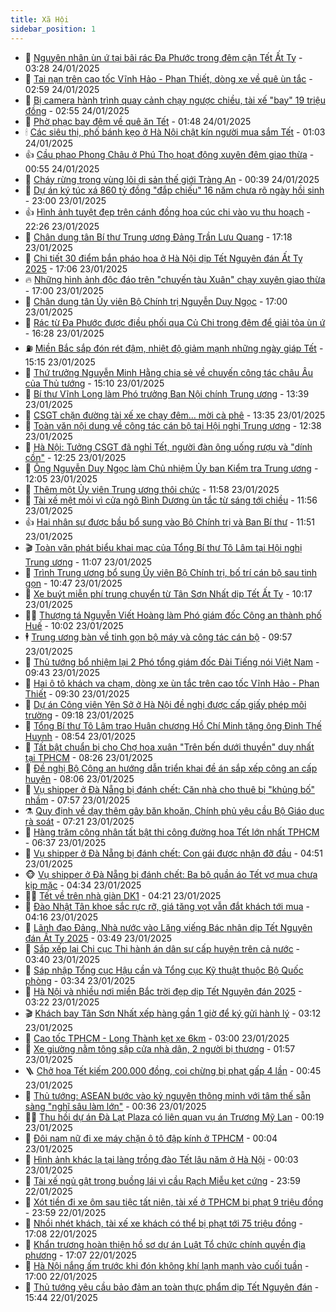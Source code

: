 ```yaml
---
title: Xã Hội
sidebar_position: 1
---
```


<!-- dantri-xa-hoi:START -->
- 🫣 [Nguyên nhân ùn ứ tại bãi rác Đa Phước trong đêm cận Tết Ất Tỵ](https://dantri.com.vn/xa-hoi/nguyen-nhan-un-u-tai-bai-rac-da-phuoc-trong-dem-can-tet-at-ty-20250124100854684.htm) - 03:28 24/01/2025
- 💼 [Tai nạn trên cao tốc Vĩnh Hảo - Phan Thiết, dòng xe về quê ùn tắc](https://dantri.com.vn/xa-hoi/tai-nan-tren-cao-toc-vinh-hao-phan-thiet-dong-xe-ve-que-un-tac-20250124094246217.htm) - 02:59 24/01/2025
- 🎊 [Bị camera hành trình quay cảnh chạy ngược chiều, tài xế &quot;bay&quot; 19 triệu đồng](https://dantri.com.vn/xa-hoi/bi-camera-hanh-trinh-quay-canh-chay-nguoc-chieu-tai-xe-bay-19-trieu-dong-20250124092806467.htm) - 02:55 24/01/2025
- 🙉 [Phờ phạc bay đêm về quê ăn Tết](https://dantri.com.vn/xa-hoi/pho-phac-bay-dem-ve-que-an-tet-20250124075546070.htm) - 01:48 24/01/2025
- 🕯 [Các siêu thị, phố bánh kẹo ở Hà Nội chật kín người mua sắm Tết](https://dantri.com.vn/xa-hoi/cac-sieu-thi-pho-banh-keo-o-ha-noi-chat-kin-nguoi-mua-sam-tet-20250123193110337.htm) - 01:03 24/01/2025
- 👍 [Cầu phao Phong Châu ở Phú Thọ hoạt động xuyên đêm giao thừa](https://dantri.com.vn/xa-hoi/cau-phao-phong-chau-o-phu-tho-hoat-dong-xuyen-dem-giao-thua-20250124073818126.htm) - 00:55 24/01/2025
- 🤖 [Cháy rừng trong vùng lõi di sản thế giới Tràng An](https://dantri.com.vn/xa-hoi/chay-rung-trong-vung-loi-di-san-the-gioi-trang-an-20250124072550164.htm) - 00:39 24/01/2025
- 🙉 [Dự án ký túc xá 860 tỷ đồng &quot;đắp chiếu&quot; 16 năm chưa rõ ngày hồi sinh](https://dantri.com.vn/xa-hoi/du-an-ky-tuc-xa-860-ty-dong-dap-chieu-16-nam-chua-ro-ngay-hoi-sinh-20250123152440279.htm) - 23:00 23/01/2025
- 👍 [Hình ảnh tuyệt đẹp trên cánh đồng hoa cúc chi vào vụ thu hoạch](https://dantri.com.vn/xa-hoi/hinh-anh-tuyet-dep-tren-canh-dong-hoa-cuc-chi-vao-vu-thu-hoach-20250123191833690.htm) - 22:26 23/01/2025
- 🗽 [Chân dung tân Bí thư Trung ương Đảng Trần Lưu Quang](https://dantri.com.vn/xa-hoi/chan-dung-tan-bi-thu-trung-uong-dang-tran-luu-quang-20250123103626669.htm) - 17:18 23/01/2025
- 🗽 [Chi tiết 30 điểm bắn pháo hoa ở Hà Nội dịp Tết Nguyên đán Ất Tỵ 2025](https://dantri.com.vn/xa-hoi/chi-tiet-30-diem-ban-phao-hoa-o-ha-noi-dip-tet-nguyen-dan-at-ty-2025-20250123223710855.htm) - 17:06 23/01/2025
- 🔥 [Những hình ảnh độc đáo trên &quot;chuyến tàu Xuân&quot; chạy xuyên giao thừa](https://dantri.com.vn/xa-hoi/nhung-hinh-anh-doc-dao-tren-chuyen-tau-xuan-chay-xuyen-giao-thua-20250123174100024.htm) - 17:00 23/01/2025
- 🦒 [Chân dung tân Ủy viên Bộ Chính trị Nguyễn Duy Ngọc](https://dantri.com.vn/xa-hoi/chan-dung-tan-uy-vien-bo-chinh-tri-nguyen-duy-ngoc-20250123104442241.htm) - 17:00 23/01/2025
- 🧐 [Rác từ Đa Phước được điều phối qua Củ Chi trong đêm để giải tỏa ùn ứ](https://dantri.com.vn/xa-hoi/rac-tu-da-phuoc-duoc-dieu-phoi-qua-cu-chi-trong-dem-de-giai-toa-un-u-20250123231812127.htm) - 16:28 23/01/2025
- ⛽️ [Miền Bắc sắp đón rét đậm, nhiệt độ giảm mạnh những ngày giáp Tết](https://dantri.com.vn/xa-hoi/mien-bac-sap-don-ret-dam-nhiet-do-giam-manh-nhung-ngay-giap-tet-20250123215920948.htm) - 15:15 23/01/2025
- 🚀 [Thứ trưởng Nguyễn Minh Hằng chia sẻ về chuyến công tác châu Âu của Thủ tướng](https://dantri.com.vn/xa-hoi/thu-truong-nguyen-minh-hang-chia-se-ve-chuyen-cong-tac-chau-au-cua-thu-tuong-20250123221024781.htm) - 15:10 23/01/2025
- 🦒 [Bí thư Vĩnh Long làm Phó trưởng Ban Nội chính Trung ương](https://dantri.com.vn/xa-hoi/bi-thu-vinh-long-lam-pho-truong-ban-noi-chinh-trung-uong-20250123203454895.htm) - 13:39 23/01/2025
- 🦅 [CSGT chặn đường tài xế xe chạy đêm… mời cà phê](https://dantri.com.vn/xa-hoi/csgt-chan-duong-tai-xe-xe-chay-dem-moi-ca-phe-20250123182456161.htm) - 13:35 23/01/2025
- 🚀 [Toàn văn nội dung về công tác cán bộ tại Hội nghị Trung ương](https://dantri.com.vn/xa-hoi/toan-van-noi-dung-ve-cong-tac-can-bo-tai-hoi-nghi-trung-uong-20250123193309302.htm) - 12:38 23/01/2025
- 🦅 [Hà Nội: Tưởng CSGT đã nghỉ Tết, người đàn ông uống rượu và &quot;dính cồn&quot;](https://dantri.com.vn/xa-hoi/ha-noi-tuong-csgt-da-nghi-tet-nguoi-dan-ong-uong-ruou-va-dinh-con-20250123190020787.htm) - 12:25 23/01/2025
- 🤠 [Ông Nguyễn Duy Ngọc làm Chủ nhiệm Ủy ban Kiểm tra Trung ương](https://dantri.com.vn/xa-hoi/ong-nguyen-duy-ngoc-lam-chu-nhiem-uy-ban-kiem-tra-trung-uong-20250123161543764.htm) - 12:05 23/01/2025
- 💄 [Thêm một Ủy viên Trung ương thôi chức](https://dantri.com.vn/xa-hoi/them-mot-uy-vien-trung-uong-thoi-chuc-20250123085922868.htm) - 11:58 23/01/2025
- 🥷 [Tài xế mệt mỏi vì cửa ngõ Bình Dương ùn tắc từ sáng tới chiều](https://dantri.com.vn/xa-hoi/tai-xe-met-moi-vi-cua-ngo-binh-duong-un-tac-tu-sang-toi-chieu-20250123160818340.htm) - 11:56 23/01/2025
- 👍 [Hai nhân sự được bầu bổ sung vào Bộ Chính trị và Ban Bí thư](https://dantri.com.vn/xa-hoi/hai-nhan-su-duoc-bau-bo-sung-vao-bo-chinh-tri-va-ban-bi-thu-20250122111556170.htm) - 11:51 23/01/2025
- 🎬 [Toàn văn phát biểu khai mạc của Tổng Bí thư Tô Lâm tại Hội nghị Trung ương](https://dantri.com.vn/xa-hoi/toan-van-phat-bieu-khai-mac-cua-tong-bi-thu-to-lam-tai-hoi-nghi-trung-uong-20250123175324696.htm) - 11:07 23/01/2025
- 🦒 [Trình Trung ương bổ sung Ủy viên Bộ Chính trị, bố trí cán bộ sau tinh gọn](https://dantri.com.vn/xa-hoi/trinh-trung-uong-bo-sung-uy-vien-bo-chinh-tri-bo-tri-can-bo-sau-tinh-gon-20250123174113237.htm) - 10:47 23/01/2025
- 🌊 [Xe buýt miễn phí trung chuyển từ Tân Sơn Nhất dịp Tết Ất Tỵ](https://dantri.com.vn/xa-hoi/xe-buyt-mien-phi-trung-chuyen-tu-tan-son-nhat-dip-tet-at-ty-20250123162209572.htm) - 10:17 23/01/2025
- 🧑‍💻 [Thượng tá Nguyễn Viết Hoàng làm Phó giám đốc Công an thành phố Huế](https://dantri.com.vn/xa-hoi/thuong-ta-nguyen-viet-hoang-lam-pho-giam-doc-cong-an-thanh-pho-hue-20250123163523208.htm) - 10:02 23/01/2025
- 🕴 [Trung ương bàn về tinh gọn bộ máy và công tác cán bộ](https://dantri.com.vn/xa-hoi/trung-uong-ban-ve-tinh-gon-bo-may-va-cong-tac-can-bo-20250123140549832.htm) - 09:57 23/01/2025
- 🤔 [Thủ tướng bổ nhiệm lại 2 Phó tổng giám đốc Đài Tiếng nói Việt Nam](https://dantri.com.vn/xa-hoi/thu-tuong-bo-nhiem-lai-2-pho-tong-giam-doc-dai-tieng-noi-viet-nam-20250123160243909.htm) - 09:43 23/01/2025
- 💄 [Hai ô tô khách va chạm, dòng xe ùn tắc trên cao tốc Vĩnh Hảo - Phan Thiết](https://dantri.com.vn/xa-hoi/hai-o-to-khach-va-cham-dong-xe-un-tac-tren-cao-toc-vinh-hao-phan-thiet-20250123162316924.htm) - 09:30 23/01/2025
- 🧠 [Dự án Công viên Yên Sở ở Hà Nội đề nghị được cấp giấy phép môi trường](https://dantri.com.vn/xa-hoi/du-an-cong-vien-yen-so-o-ha-noi-de-nghi-duoc-cap-giay-phep-moi-truong-20250123160136566.htm) - 09:18 23/01/2025
- 🦣 [Tổng Bí thư Tô Lâm trao Huân chương Hồ Chí Minh tặng ông Đinh Thế Huynh](https://dantri.com.vn/xa-hoi/tong-bi-thu-to-lam-trao-huan-chuong-ho-chi-minh-tang-ong-dinh-the-huynh-20250123155011073.htm) - 08:54 23/01/2025
- 💫 [Tất bật chuẩn bị cho Chợ hoa xuân &quot;Trên bến dưới thuyền&quot; duy nhất tại TPHCM](https://dantri.com.vn/tet-2025/tat-bat-chuan-bi-cho-cho-hoa-xuan-tren-ben-duoi-thuyen-duy-nhat-tai-tphcm-20250122101645155.htm) - 08:26 23/01/2025
- 🚀 [Đề nghị Bộ Công an hướng dẫn triển khai đề án sắp xếp công an cấp huyện](https://dantri.com.vn/xa-hoi/de-nghi-bo-cong-an-huong-dan-trien-khai-de-an-sap-xep-cong-an-cap-huyen-20250123150249146.htm) - 08:06 23/01/2025
- 🤔 [Vụ shipper ở Đà Nẵng bị đánh chết: Căn nhà cho thuê bị &quot;khủng bố&quot; nhầm](https://dantri.com.vn/xa-hoi/vu-shipper-o-da-nang-bi-danh-chet-can-nha-cho-thue-bi-khung-bo-nham-20250123115837151.htm) - 07:57 23/01/2025
- ⚗️ [Quy định về dạy thêm gây băn khoăn, Chính phủ yêu cầu Bộ Giáo dục rà soát](https://dantri.com.vn/xa-hoi/quy-dinh-ve-day-them-gay-ban-khoan-chinh-phu-yeu-cau-bo-giao-duc-ra-soat-20250123135651788.htm) - 07:21 23/01/2025
- 🫶 [Hàng trăm công nhân tất bật thi công đường hoa Tết lớn nhất TPHCM](https://dantri.com.vn/xa-hoi/hang-tram-cong-nhan-tat-bat-thi-cong-duong-hoa-tet-lon-nhat-tphcm-20250123130349473.htm) - 06:37 23/01/2025
- 🌮 [Vụ shipper ở Đà Nẵng bị đánh chết: Con gái được nhận đỡ đầu](https://dantri.com.vn/xa-hoi/vu-shipper-o-da-nang-bi-danh-chet-con-gai-duoc-nhan-do-dau-20250123114210813.htm) - 04:51 23/01/2025
- 🐵 [Vụ shipper ở Đà Nẵng bị đánh chết: Ba bộ quần áo Tết vợ mua chưa kịp mặc](https://dantri.com.vn/xa-hoi/vu-shipper-o-da-nang-bi-danh-chet-ba-bo-quan-ao-tet-vo-mua-chua-kip-mac-20250123103844320.htm) - 04:34 23/01/2025
- 🧑‍🏫 [Tết về trên nhà giàn DK1](https://dantri.com.vn/xa-hoi/tet-ve-tren-nha-gian-dk1-20250123102701545.htm) - 04:21 23/01/2025
- 💫 [Đào Nhật Tân khoe sắc rực rỡ, giá tăng vọt vẫn đắt khách tới mua](https://dantri.com.vn/xa-hoi/dao-nhat-tan-khoe-sac-ruc-ro-gia-tang-vot-van-dat-khach-toi-mua-20250123101005587.htm) - 04:16 23/01/2025
- 🦩 [Lãnh đạo Đảng, Nhà nước vào Lăng viếng Bác nhân dịp Tết Nguyên đán Ất Tỵ 2025](https://dantri.com.vn/xa-hoi/lanh-dao-dang-nha-nuoc-vao-lang-vieng-bac-nhan-dip-tet-nguyen-dan-at-ty-2025-20250123104930269.htm) - 03:49 23/01/2025
- 🦄 [Sắp xếp lại Chi cục Thi hành án dân sự cấp huyện trên cả nước](https://dantri.com.vn/xa-hoi/sap-xep-lai-chi-cuc-thi-hanh-an-dan-su-cap-huyen-tren-ca-nuoc-20250123103116262.htm) - 03:40 23/01/2025
- 💂 [Sáp nhập Tổng cục Hậu cần và Tổng cục Kỹ thuật thuộc Bộ Quốc phòng](https://dantri.com.vn/xa-hoi/sap-nhap-tong-cuc-hau-can-va-tong-cuc-ky-thuat-thuoc-bo-quoc-phong-20250123103011974.htm) - 03:34 23/01/2025
- 💄 [Hà Nội và nhiều nơi miền Bắc trời đẹp dịp Tết Nguyên đán 2025](https://dantri.com.vn/xa-hoi/ha-noi-va-nhieu-noi-mien-bac-troi-dep-dip-tet-nguyen-dan-2025-20250123100137616.htm) - 03:22 23/01/2025
- 🎬 [Khách bay Tân Sơn Nhất xếp hàng gần 1 giờ để ký gửi hành lý](https://dantri.com.vn/xa-hoi/khach-bay-tan-son-nhat-xep-hang-gan-1-gio-de-ky-gui-hanh-ly-20250123100601373.htm) - 03:12 23/01/2025
- 👀 [Cao tốc TPHCM - Long Thành kẹt xe 6km](https://dantri.com.vn/xa-hoi/cao-toc-tphcm-long-thanh-ket-xe-6km-20250123095132642.htm) - 03:00 23/01/2025
- 💃 [Xe giường nằm tông sập cửa nhà dân, 2 người bị thương](https://dantri.com.vn/xa-hoi/xe-giuong-nam-tong-sap-cua-nha-dan-2-nguoi-bi-thuong-20250123082033980.htm) - 01:57 23/01/2025
- 🪜 [Chở hoa Tết kiếm 200.000 đồng, coi chừng bị phạt gấp 4 lần](https://dantri.com.vn/xa-hoi/cho-hoa-tet-kiem-200000-dong-coi-chung-bi-phat-gap-4-lan-20250122181635998.htm) - 00:45 23/01/2025
- 📝 [Thủ tướng: ASEAN bước vào kỷ nguyên thông minh với tâm thế sẵn sàng &quot;nghĩ sâu làm lớn&quot;](https://dantri.com.vn/xa-hoi/thu-tuong-asean-buoc-vao-ky-nguyen-thong-minh-voi-tam-the-san-sang-nghi-sau-lam-lon-20250123073627443.htm) - 00:36 23/01/2025
- 🧑‍💻 [Thu hồi dự án Đà Lạt Plaza có liên quan vụ án Trương Mỹ Lan](https://dantri.com.vn/xa-hoi/thu-hoi-du-an-da-lat-plaza-co-lien-quan-vu-an-truong-my-lan-20250121150449620.htm) - 00:19 23/01/2025
- 👺 [Đôi nam nữ đi xe máy chặn ô tô đập kính ở TPHCM](https://dantri.com.vn/xa-hoi/doi-nam-nu-di-xe-may-chan-o-to-dap-kinh-o-tphcm-20250123011131539.htm) - 00:04 23/01/2025
- 🌮 [Hình ảnh khác lạ tại làng trồng đào Tết lâu năm ở Hà Nội](https://dantri.com.vn/xa-hoi/hinh-anh-khac-la-tai-lang-trong-dao-tet-lau-nam-o-ha-noi-20250121214656140.htm) - 00:03 23/01/2025
- 🤭 [Tài xế ngủ gật trong buồng lái vì cầu Rạch Miễu kẹt cứng](https://dantri.com.vn/xa-hoi/tai-xe-ngu-gat-trong-buong-lai-vi-cau-rach-mieu-ket-cung-20250123031115281.htm) - 23:59 22/01/2025
- 💪 [Xót tiền đi xe ôm sau tiệc tất niên, tài xế ở TPHCM bị phạt 9 triệu đồng](https://dantri.com.vn/xa-hoi/xot-tien-di-xe-om-sau-tiec-tat-nien-tai-xe-o-tphcm-bi-phat-9-trieu-dong-20250123001917293.htm) - 23:59 22/01/2025
- 🧰 [Nhồi nhét khách, tài xế xe khách có thể bị phạt tới 75 triệu đồng](https://dantri.com.vn/xa-hoi/nhoi-nhet-khach-tai-xe-xe-khach-co-the-bi-phat-toi-75-trieu-dong-20250122234737596.htm) - 17:08 22/01/2025
- 🤡 [Khẩn trương hoàn thiện hồ sơ dự án Luật Tổ chức chính quyền địa phương](https://dantri.com.vn/xa-hoi/khan-truong-hoan-thien-ho-so-du-an-luat-to-chuc-chinh-quyen-dia-phuong-20250122225449561.htm) - 17:07 22/01/2025
- 🦆 [Hà Nội nắng ấm trước khi đón không khí lạnh mạnh vào cuối tuần](https://dantri.com.vn/xa-hoi/ha-noi-nang-am-truoc-khi-don-khong-khi-lanh-manh-vao-cuoi-tuan-20250122214714270.htm) - 17:00 22/01/2025
- 🦍 [Thủ tướng yêu cầu bảo đảm an toàn thực phẩm dịp Tết Nguyên đán](https://dantri.com.vn/xa-hoi/thu-tuong-yeu-cau-bao-dam-an-toan-thuc-pham-dip-tet-nguyen-dan-20250122224143493.htm) - 15:44 22/01/2025<!-- dantri-xa-hoi:END -->
